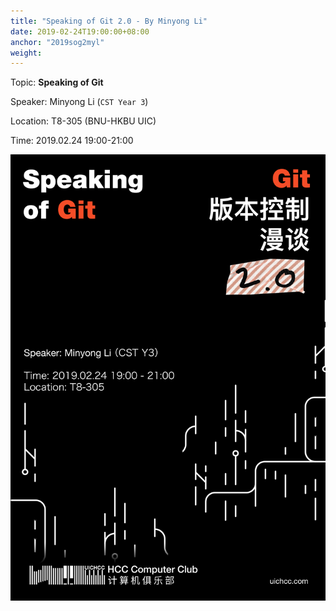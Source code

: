 ```yaml
---
title: "Speaking of Git 2.0 - By Minyong Li"
date: 2019-02-24T19:00:00+08:00
anchor: "2019sog2myl"
weight:
---
```


Topic: **Speaking of Git**

Speaker: Minyong Li (`CST Year 3`)

Location: T8-305 (BNU-HKBU UIC)

Time: 2019.02.24 19:00-21:00

![Poster](images/0224_lmy_sog_post.jpg)
